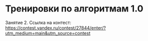# Тренировки по алгоритмам 1.0
Занятие 2. Ссылка на контест: https://contest.yandex.ru/contest/27844/enter/?utm_medium=main&utm_source=contest

